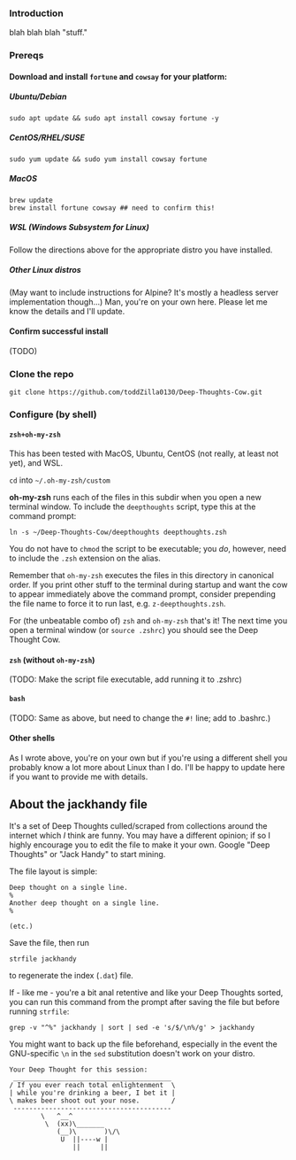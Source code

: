 ### Introduction
blah blah blah "stuff."

### Prereqs
#### Download and install `fortune` and `cowsay` for your platform:
##### Ubuntu/Debian
```shell
sudo apt update && sudo apt install cowsay fortune -y
```
##### CentOS/RHEL/SUSE
```shell
sudo yum update && sudo yum install cowsay fortune
```
##### MacOS
```shell
brew update
brew install fortune cowsay ## need to confirm this!
```
##### WSL (Windows Subsystem for Linux)
Follow the directions above for the appropriate distro you have installed.

##### Other Linux distros
(May want to include instructions for Alpine? It's mostly a headless server implementation though...)
Man, you're on your own here. Please let me know the details and I'll update.

#### Confirm successful install
(TODO)

### Clone the repo

```shell
git clone https://github.com/toddZilla0130/Deep-Thoughts-Cow.git
```

### Configure (by **shell**)

#### `zsh+oh-my-zsh`
This has been tested with MacOS, Ubuntu, CentOS (not really, at least not yet), and WSL.

`cd` into `~/.oh-my-zsh/custom`

**oh-my-zsh** runs each of the files in this subdir when you open a new terminal window. To include the `deepthoughts` script, type this at the command prompt:

```shell
ln -s ~/Deep-Thoughts-Cow/deepthoughts deepthoughts.zsh
```

You do not have to `chmod` the script to be executable; you _do_, however, need to include the `.zsh` extension on the alias.

Remember that `oh-my-zsh` executes the files in this directory in canonical order. If you print other stuff to the terminal during startup and want the cow to appear immediately above the command prompt, consider prepending the file name to force it to run last, e.g. `z-deepthoughts.zsh`.

For (the unbeatable combo of) `zsh` and `oh-my-zsh` that's it! The next time you open a terminal window (or `source .zshrc`) you should see the Deep Thought Cow.

#### `zsh` (without `oh-my-zsh`) 
(TODO: Make the script file executable, add running it to .zshrc)

#### `bash`
(TODO: Same as above, but need to change the `#!` line; add to .bashrc.)

#### Other shells
As I wrote above, you're on your own but if you're using a different shell you probably know a lot more about Linux than I do. I'll be happy to update here if you want to provide me with details.

## About the jackhandy file
It's a set of Deep Thoughts culled/scraped from collections around the internet which _I_ think are funny. You may have a different opinion; if so I highly encourage you to edit the file to make it your own. Google "Deep Thoughts" or "Jack Handy" to start mining.

The file layout is simple:

```
Deep thought on a single line.
%
Another deep thought on a single line.
%

(etc.)
```

Save the file, then run 
```shell
strfile jackhandy
```
to regenerate the index (`.dat`) file.

If - like me - you're a bit anal retentive and like your Deep Thoughts sorted, you can run this command from the prompt after saving the file but before running `strfile`:

```shell
grep -v "^%" jackhandy | sort | sed -e 's/$/\n%/g' > jackhandy
```

You might want to back up the file beforehand, especially in the event the GNU-specific `\n` in the `sed` substitution doesn't work on your distro.

```
Your Deep Thought for this session:
 ________________________________________
/ If you ever reach total enlightenment  \
| while you're drinking a beer, I bet it |
\ makes beer shoot out your nose.        /
 ----------------------------------------
        \   ^__^
         \  (xx)\_______
            (__)\       )\/\
             U  ||----w |
                ||     ||
```
